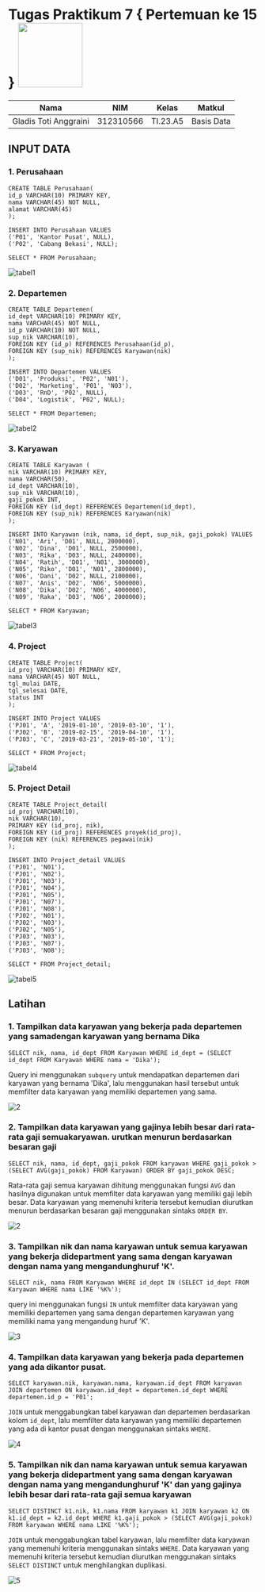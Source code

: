 # Tugas Praktikum 7 { Pertemuan ke 15 } <img src=https://logos-download.com/wp-content/uploads/2016/05/MySQL_logo_logotype.png width="130px" >

|**Nama**|**NIM**|**Kelas**|**Matkul**|
|----|---|-----|------|
|Gladis Toti Anggraini |312310566|TI.23.A5|Basis Data|

## INPUT DATA

### 1. Perusahaan
```
CREATE TABLE Perusahaan(
id_p VARCHAR(10) PRIMARY KEY,
nama VARCHAR(45) NOT NULL,
alamat VARCHAR(45)
);

INSERT INTO Perusahaan VALUES
('P01', 'Kantor Pusat', NULL),
('P02', 'Cabang Bekasi', NULL);

SELECT * FROM Perusahaan;
```
![tabel1](https://github.com/Gladis32/Tugas_Praktikum7/assets/148181064/b752d6dc-912f-41c6-b4c5-138f93833c70)

### 2. Departemen
```
CREATE TABLE Departemen(
id_dept VARCHAR(10) PRIMARY KEY,
nama VARCHAR(45) NOT NULL,
id_p VARCHAR(10) NOT NULL,
sup_nik VARCHAR(10),
FOREIGN KEY (id_p) REFERENCES Perusahaan(id_p),
FOREIGN KEY (sup_nik) REFERENCES Karyawan(nik)
);

INSERT INTO Departemen VALUES
('D01', 'Produksi', 'P02', 'N01'),
('D02', 'Marketing', 'P01', 'N03'),
('D03', 'RnD', 'P02', NULL),
('D04', 'Logistik', 'P02', NULL);

SELECT * FROM Departemen;
```

![tabel2](https://github.com/Gladis32/Tugas_Praktikum7/assets/148181064/206f4190-50a6-4d28-a551-37c3ce165dde)

### 3. Karyawan
```
CREATE TABLE Karyawan (
nik VARCHAR(10) PRIMARY KEY,
nama VARCHAR(50),
id_dept VARCHAR(10),
sup_nik VARCHAR(10),
gaji_pokok INT,
FOREIGN KEY (id_dept) REFERENCES Departemen(id_dept),
FOREIGN KEY (sup_nik) REFERENCES Karyawan(nik)
);

INSERT INTO Karyawan (nik, nama, id_dept, sup_nik, gaji_pokok) VALUES
('N01', 'Ari', 'D01', NULL, 2000000),
('N02', 'Dina', 'D01', NULL, 2500000),
('N03', 'Rika', 'D03', NULL, 2400000),
('N04', 'Ratih', 'D01', 'N01', 3000000),
('N05', 'Riko', 'D01', 'N01', 2800000),
('N06', 'Dani', 'D02', NULL, 2100000),
('N07', 'Anis', 'D02', 'N06', 5000000),
('N08', 'Dika', 'D02', 'N06', 4000000),
('N09', 'Raka', 'D03', 'N06', 2000000);

SELECT * FROM Karyawan;
```

![tabel3](https://github.com/Gladis32/Tugas_Praktikum7/assets/148181064/d8e20d10-32e6-4f24-a0d9-6bddc512c7e3)

### 4. Project

```
CREATE TABLE Project(
id_proj VARCHAR(10) PRIMARY KEY,
nama VARCHAR(45) NOT NULL,
tgl_mulai DATE,
tgl_selesai DATE,
status INT
);

INSERT INTO Project VALUES
('PJ01', 'A', '2019-01-10', '2019-03-10', '1'),
('PJ02', 'B', '2019-02-15', '2019-04-10', '1'),
('PJ03', 'C', '2019-03-21', '2019-05-10', '1');

SELECT * FROM Project;
```

![tabel4](https://github.com/Gladis32/Tugas_Praktikum7/assets/148181064/f3ec1de8-bbdb-4159-8052-4a73b4178df1)

### 5. Project Detail
```
CREATE TABLE Project_detail(
id_proj VARCHAR(10),
nik VARCHAR(10),
PRIMARY KEY (id_proj, nik),
FOREIGN KEY (id_proj) REFERENCES proyek(id_proj),
FOREIGN KEY (nik) REFERENCES pegawai(nik)
);

INSERT INTO Project_detail VALUES
('PJ01', 'N01'),
('PJ01', 'N02'),
('PJ01', 'N03'),
('PJ01', 'N04'),
('PJ01', 'N05'),
('PJ01', 'N07'),
('PJ01', 'N08'),
('PJ02', 'N01'),
('PJ02', 'N03'),
('PJ02', 'N05'),
('PJ03', 'N03'),
('PJ03', 'N07'),
('PJ03', 'N08');

SELECT * FROM Project_detail;
```

![tabel5](https://github.com/Gladis32/Tugas_Praktikum7/assets/148181064/a55e894a-840a-47db-857e-43abe80bc6b7)


## Latihan

### 1. Tampilkan data karyawan yang bekerja pada departemen yang samadengan karyawan yang bernama Dika

```
SELECT nik, nama, id_dept FROM Karyawan WHERE id_dept = (SELECT id_dept FROM Karyawan WHERE nama = 'Dika');
```
Query ini menggunakan `subquery` untuk mendapatkan departemen dari karyawan yang bernama 'Dika', lalu menggunakan hasil tersebut untuk memfilter data karyawan yang memiliki departemen yang sama.

![2](https://github.com/Gladis32/Tugas_Praktikum7/assets/148181064/bb9dbf3c-7aea-4025-8cfc-b787735010a4)

### 2. Tampilkan data karyawan yang gajinya lebih besar dari rata-rata gaji semuakaryawan. urutkan menurun berdasarkan besaran gaji

```
SELECT nik, nama, id_dept, gaji_pokok FROM karyawan WHERE gaji_pokok > (SELECT AVG(gaji_pokok) FROM Karyawan) ORDER BY gaji_pokok DESC;
```

Rata-rata gaji semua karyawan dihitung menggunakan fungsi `AVG` dan hasilnya digunakan untuk memfilter data karyawan yang memiliki gaji lebih besar. Data karyawan yang memenuhi kriteria tersebut kemudian diurutkan menurun berdasarkan besaran gaji menggunakan sintaks `ORDER BY`.

![2](https://github.com/Gladis32/Tugas_Praktikum7/assets/148181064/90313a74-63af-447a-94b9-f975690feee5)


### 3. Tampilkan nik dan nama karyawan untuk semua karyawan yang bekerja didepartment yang sama dengan karyawan dengan nama yang mengandunghuruf 'K'.

```
SELECT nik, nama FROM Karyawan WHERE id_dept IN (SELECT id_dept FROM Karyawan WHERE nama LIKE '%K%');
```

query ini menggunakan fungsi `IN` untuk memfilter data karyawan yang memiliki departemen yang sama dengan departemen karyawan yang memiliki nama yang mengandung huruf 'K'.

![3](https://github.com/Gladis32/Tugas_Praktikum7/assets/148181064/d5455e93-a95f-48bc-8deb-9d22cba6943c)



### 4. Tampilkan data karyawan yang bekerja pada departemen yang ada dikantor pusat.

```
SELECT karyawan.nik, karyawan.nama, karyawan.id_dept FROM karyawan JOIN departemen ON karyawan.id_dept = departemen.id_dept WHERE departemen.id_p = 'P01';
```

`JOIN` untuk menggabungkan tabel karyawan dan departemen berdasarkan kolom `id_dept`, lalu memfilter data karyawan yang memiliki departemen yang ada di kantor pusat dengan menggunakan sintaks `WHERE`.

![4](https://github.com/Gladis32/Tugas_Praktikum7/assets/148181064/497ab480-789c-468f-a54d-6ad6ffc2c393)

### 5. Tampilkan nik dan nama karyawan untuk semua karyawan yang bekerja didepartment yang sama dengan karyawan dengan nama yang mengandunghuruf 'K' dan yang gajinya lebih besar dari rata-rata gaji semua karyawan

```
SELECT DISTINCT k1.nik, k1.nama FROM karyawan k1 JOIN karyawan k2 ON k1.id_dept = k2.id_dept WHERE k1.gaji_pokok > (SELECT AVG(gaji_pokok) FROM karyawan WHERE nama LIKE '%K%');
```

`JOIN` untuk menggabungkan tabel karyawan, lalu memfilter data karyawan yang memenuhi kriteria menggunakan sintaks `WHERE`. Data karyawan yang memenuhi kriteria tersebut kemudian diurutkan menggunakan sintaks `SELECT DISTINCT` untuk menghilangkan duplikasi.

![5](https://github.com/Gladis32/Tugas_Praktikum7/assets/148181064/f6a93580-f7b6-4637-a788-85ccac661d5e)


